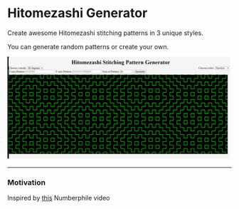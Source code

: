 # Hitomezashi Generator

<!--  -->

Create awesome Hitomezashi stitching patterns in 3 unique styles.

You can generate random patterns or create your own.

![1](./images/screenshot.png)

- - -
### Motivation
Inspired by [this](https://www.youtube.com/watch?v=JbfhzlMk2eY) Numberphile video